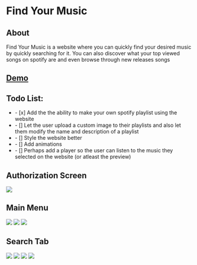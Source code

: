 <h1>Find Your Music</h1>

<h2>About</h2>
<p>Find Your Music is a website where you can quickly find your desired music by quickly searching for it. You can also discover what your top viewed songs on spotify are and even browse through new releases songs</p>


<a href="https://find-your-music.herokuapp.com"><h2>Demo</h2></a>

<h2>Todo List:</h2>
<ul>
<li> - [x] Add the the ability to make your own spotify playlist using the website</li>
<li> - [] Let the user upload a custom image to their playlists and also let them modify the name and description of a playlist</li>
<li> - [] Style the website better</li>
<li> - [] Add animations</li>
<li> - [] Perhaps add a player so the user can listen to the music they selected on the website (or atleast the preview)</li>

</ul>
<h2>Authorization Screen</h2>
<img src="https://i.imgur.com/X5BQu13.png"/>
<h2>Main Menu</h2>
<img src="https://i.imgur.com/tbGe9zg.png"/>
<img src="https://i.imgur.com/LEZPAto.png"/>
<img src="https://i.imgur.com/RUexvw4.png"/>
<h2>Search Tab</h2>
<img src="https://i.imgur.com/CaoC9xL.png"/>
<img src="https://i.imgur.com/u5BVCC7.png"/>
<img src="https://i.imgur.com/sfuL3Ah.png"/>
<img src="https://i.imgur.com/ceUf3r1.png"/>